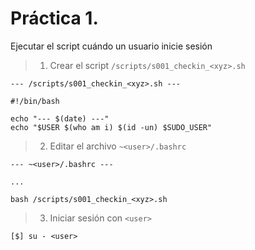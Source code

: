# Práctica 1.

Ejecutar el script cuándo un usuario inicie sesión

> 1. Crear el script `/scripts/s001_checkin_<xyz>.sh`

	--- /scripts/s001_checkin_<xyz>.sh ---

	#!/bin/bash

	echo "--- $(date) ---"
	echo "$USER $(who am i) $(id -un) $SUDO_USER"

> 2. Editar el archivo `~<user>/.bashrc`

	--- ~<user>/.bashrc ---

	...

	bash /scripts/s001_checkin_<xyz>.sh

> 3. Iniciar sesión con `<user>`

	[$] su - <user>